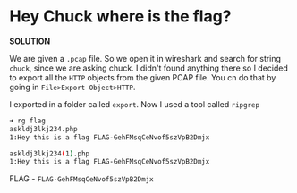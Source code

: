# Hey Chuck where is the flag?

__SOLUTION__

We are given a `.pcap` file. So we open it in wireshark and search for string `chuck`, since we are asking chuck. I didn't found anything there so I decided to export all the `HTTP` objects from the given PCAP file. You cn do that by going in `File>Export Object>HTTP`.

I exported in a folder called `export`. Now I used a tool called `ripgrep`
```bash
➜ rg flag
askldj3lkj234.php
1:Hey this is a flag FLAG-GehFMsqCeNvof5szVpB2Dmjx

askldj3lkj234(1).php
1:Hey this is a flag FLAG-GehFMsqCeNvof5szVpB2Dmjx

```
FLAG - `FLAG-GehFMsqCeNvof5szVpB2Dmjx`
